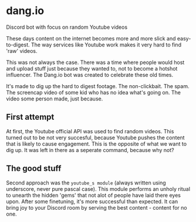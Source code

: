# dang.io
Discord bot with focus on random Youtube videos

These days content on the internet becomes more and more slick and easy-to-digest. The way services like Youtube work makes it very hard to find 'raw' videos.   

This was not always the case. There was a time where people would host and upload stuff just because they wanted to, not to become a hotshot influencer. 
The Dang.io bot was created to celebrate these old times.

It's made to dig up the hard to digest footage. The non-clickbait. The spam. The screencap video of some kid who has no idea what's going on. The video some person made, just because.

## First attempt
At first, the Youtube official API was used to find random videos. This turned out to be not very succesful, because Youtube pushes the content that is likely to cause engagement.
This is the opposite of what we want to dig up. It was left in there as a seperate command, because why not?

## The good stuff
Second approach was the `youtube_s module` (always written using underscore, never pure pascal case). This module performs an unholy ritual to unearth  the hidden 'gems' that not alot of people have laid there eyes upon.
After some finetuning, it's more successful than expected. It can bring joy to your Discord room by serving the best content - content for no one.
